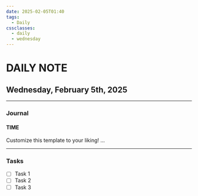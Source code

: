 ```yaml
---
date: 2025-02-05T01:40
tags:
  - Daily
cssclasses:
  - daily
  - wednesday
---
```

# DAILY NOTE
## Wednesday, February 5th, 2025
***
### Journal
#### TIME
Customize this template to your liking!
...
***
### Tasks
- [ ] Task 1
- [ ] Task 2
- [ ] Task 3